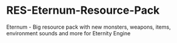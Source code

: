 # RES-Eternum-Resource-Pack
Eternum - Big resource pack with new monsters, weapons, items, environment sounds and more for Eternity Engine
